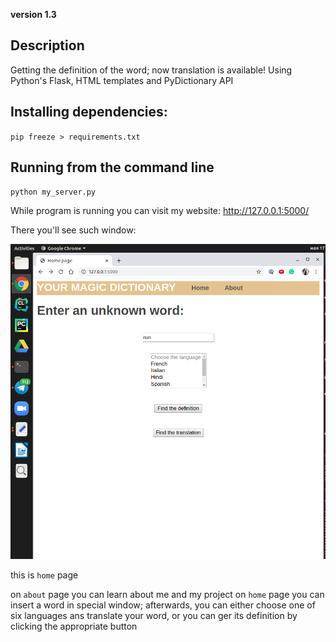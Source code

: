 **version 1.3**

## Description

Getting the definition of the word; now translation is available!
Using Python's Flask, HTML templates and PyDictionary API 


## Installing dependencies:
`pip freeze > requirements.txt`

## Running from the command line

`python my_server.py`  


While program is running you can visit my website:
http://127.0.0.1:5000/

There you'll see such window:

![](Picture/Screenshot.png)

this is `home` page

on `about` page you can learn about me and my project
on `home` page you can insert a word in special window; afterwards, you can either choose one of six languages ans translate your word, or you can ger its definition by clicking the appropriate button  


